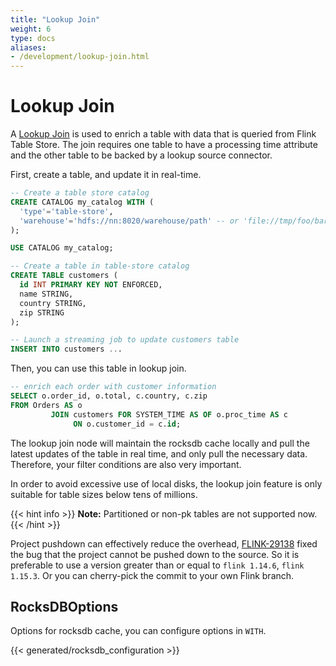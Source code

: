 ```yaml
---
title: "Lookup Join"
weight: 6
type: docs
aliases:
- /development/lookup-join.html
---
```

<!--
Licensed to the Apache Software Foundation (ASF) under one
or more contributor license agreements.  See the NOTICE file
distributed with this work for additional information
regarding copyright ownership.  The ASF licenses this file
to you under the Apache License, Version 2.0 (the
"License"); you may not use this file except in compliance
with the License.  You may obtain a copy of the License at

  http://www.apache.org/licenses/LICENSE-2.0

Unless required by applicable law or agreed to in writing,
software distributed under the License is distributed on an
"AS IS" BASIS, WITHOUT WARRANTIES OR CONDITIONS OF ANY
KIND, either express or implied.  See the License for the
specific language governing permissions and limitations
under the License.
-->

# Lookup Join

A [Lookup Join](https://nightlies.apache.org/flink/flink-docs-release-1.15/zh/docs/dev/table/sql/queries/joins/)
is used to enrich a table with data that is queried from Flink Table Store. The join requires one table to have
a processing time attribute and the other table to be backed by a lookup source connector.

First, create a table, and update it in real-time.

```sql
-- Create a table store catalog
CREATE CATALOG my_catalog WITH (
  'type'='table-store',
  'warehouse'='hdfs://nn:8020/warehouse/path' -- or 'file://tmp/foo/bar'
);

USE CATALOG my_catalog;

-- Create a table in table-store catalog
CREATE TABLE customers (
  id INT PRIMARY KEY NOT ENFORCED,
  name STRING,
  country STRING,
  zip STRING
);

-- Launch a streaming job to update customers table
INSERT INTO customers ...
```

Then, you can use this table in lookup join.

```sql
-- enrich each order with customer information
SELECT o.order_id, o.total, c.country, c.zip
FROM Orders AS o
         JOIN customers FOR SYSTEM_TIME AS OF o.proc_time AS c
              ON o.customer_id = c.id;
```

The lookup join node will maintain the rocksdb cache locally and pull the latest updates
of the table in real time, and only pull the necessary data. Therefore, your filter conditions
are also very important.

In order to avoid excessive use of local disks, the lookup join feature is only suitable
for table sizes below tens of millions.

{{< hint info >}}
__Note:__ Partitioned or non-pk tables are not supported now.
{{< /hint >}}

Project pushdown can effectively reduce the overhead,
[FLINK-29138](https://issues.apache.org/jira/browse/FLINK-29138) fixed the bug that
the project cannot be pushed down to the source. So it is preferable to use a version
greater than or equal to `flink 1.14.6`, `flink 1.15.3`. Or you can cherry-pick the
commit to your own Flink branch.

## RocksDBOptions

Options for rocksdb cache, you can configure options in `WITH`.

{{< generated/rocksdb_configuration >}}
